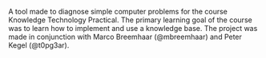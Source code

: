 A tool made to diagnose simple computer problems for the course Knowledge Technology Practical. The primary learning goal of the course was to learn how to implement and use a knowledge base. The project was made in conjunction with Marco Breemhaar (@mbreemhaar) and Peter Kegel (@t0pg3ar). 
